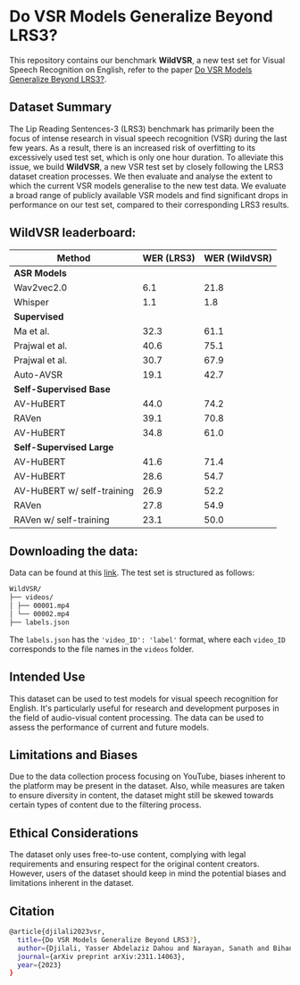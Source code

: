 
# **Do VSR Models Generalize Beyond LRS3?**

This repository contains our benchmark **WildVSR**, a new test set for Visual Speech Recognition on English, refer to the paper 
[Do VSR Models Generalize Beyond LRS3?](https://arxiv.org/abs/2311.14063).


## Dataset Summary

The Lip Reading Sentences-3 (LRS3) benchmark has primarily been the focus of intense research in visual speech recognition (VSR) during the last few years. As a result, there is an increased risk of overfitting to its excessively used test set, which is only one hour duration. To alleviate this issue, we build **WildVSR**, a new VSR test set by closely following the LRS3 dataset creation processes. We then evaluate and analyse the extent to which the current VSR models generalise to the new test data. We evaluate a broad range of publicly available VSR models and find significant drops in performance on our test set, compared to their corresponding LRS3 results.


## WildVSR leaderboard:

| Method | WER (LRS3) | WER (WildVSR) |
|--------|------------|------------|
| **ASR Models**           |      |      |
| Wav2vec2.0               | 6.1  | 21.8 | 
| Whisper                  | 1.1  | 1.8  |
| **Supervised**           |      |      |
| Ma et al.                | 32.3 | 61.1 |
| Prajwal et al.           | 40.6 | 75.1 |
| Prajwal et al.           | 30.7 | 67.9 | 
| Auto-AVSR                | 19.1 | 42.7 |
| **Self-Supervised Base** |      |      |
| AV-HuBERT                | 44.0 | 74.2 |
| RAVen                    | 39.1 | 70.8 |
| AV-HuBERT                | 34.8 | 61.0 |
| **Self-Supervised Large**|      |      |
| AV-HuBERT                | 41.6 | 71.4 |
| AV-HuBERT                | 28.6 | 54.7 |
| AV-HuBERT  w/ self-training |26.9 | 52.2 |
| RAVen                       |27.8 | 54.9 |
| RAVen  w/ self-training     | 23.1 | 50.0 | 


## Downloading the data:

Data can be found at this [link](https://drive.google.com/file/d/1Ok_Oyw0NzoGHZLyffZ4n-6qBmI0IGKmc/view?usp=drive_link). The test set is structured as follows:
```bash
WildVSR/
├── videos/
│ ├── 00001.mp4
│ └── 00002.mp4
├── labels.json

```
The ```labels.json``` has the ```'video_ID': 'label'``` format, where each ```video_ID``` corresponds to the file names in the ```videos``` folder.
## Intended Use

This dataset can be used to test models for visual speech recognition for English. It's particularly useful for research and development purposes in the field of audio-visual content processing. The data can be used to assess the performance of current and future models.

## Limitations and Biases
Due to the data collection process focusing on YouTube, biases inherent to the platform may be present in the dataset. Also, while measures are taken to ensure diversity in content, the dataset might still be skewed towards certain types of content due to the filtering process.

## Ethical Considerations
The dataset only uses free-to-use content, complying with legal requirements and ensuring respect for the original content creators. However, users of the dataset should keep in mind the potential biases and limitations inherent in the dataset.

## Citation
```bash
@article{djilali2023vsr,
  title={Do VSR Models Generalize Beyond LRS3?},
  author={Djilali, Yasser Abdelaziz Dahou and Narayan, Sanath and Bihan, Eustache Le and Boussaid, Haithem and Almazrouei, Ebtessam and Debbah, Merouane},
  journal={arXiv preprint arXiv:2311.14063},
  year={2023}
}
```
